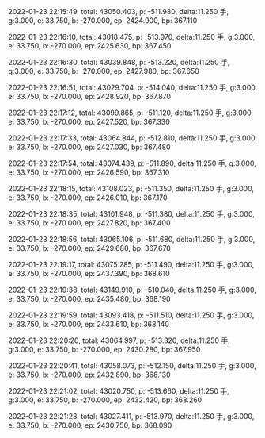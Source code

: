 2022-01-23 22:15:49, total: 43050.403, p: -511.980, delta:11.250 手, g:3.000, e: 33.750, b: -270.000, ep: 2424.900, bp: 367.110

2022-01-23 22:16:10, total: 43018.475, p: -513.970, delta:11.250 手, g:3.000, e: 33.750, b: -270.000, ep: 2425.630, bp: 367.450

2022-01-23 22:16:30, total: 43039.848, p: -513.220, delta:11.250 手, g:3.000, e: 33.750, b: -270.000, ep: 2427.980, bp: 367.650

2022-01-23 22:16:51, total: 43029.704, p: -514.040, delta:11.250 手, g:3.000, e: 33.750, b: -270.000, ep: 2428.920, bp: 367.870

2022-01-23 22:17:12, total: 43099.865, p: -511.120, delta:11.250 手, g:3.000, e: 33.750, b: -270.000, ep: 2427.520, bp: 367.330

2022-01-23 22:17:33, total: 43064.844, p: -512.810, delta:11.250 手, g:3.000, e: 33.750, b: -270.000, ep: 2427.030, bp: 367.480

2022-01-23 22:17:54, total: 43074.439, p: -511.890, delta:11.250 手, g:3.000, e: 33.750, b: -270.000, ep: 2426.590, bp: 367.310

2022-01-23 22:18:15, total: 43108.023, p: -511.350, delta:11.250 手, g:3.000, e: 33.750, b: -270.000, ep: 2426.010, bp: 367.170

2022-01-23 22:18:35, total: 43101.948, p: -511.380, delta:11.250 手, g:3.000, e: 33.750, b: -270.000, ep: 2427.820, bp: 367.400

2022-01-23 22:18:56, total: 43065.106, p: -511.680, delta:11.250 手, g:3.000, e: 33.750, b: -270.000, ep: 2429.680, bp: 367.670

2022-01-23 22:19:17, total: 43075.285, p: -511.490, delta:11.250 手, g:3.000, e: 33.750, b: -270.000, ep: 2437.390, bp: 368.610

2022-01-23 22:19:38, total: 43149.910, p: -510.040, delta:11.250 手, g:3.000, e: 33.750, b: -270.000, ep: 2435.480, bp: 368.190

2022-01-23 22:19:59, total: 43093.418, p: -511.510, delta:11.250 手, g:3.000, e: 33.750, b: -270.000, ep: 2433.610, bp: 368.140

2022-01-23 22:20:20, total: 43064.997, p: -513.320, delta:11.250 手, g:3.000, e: 33.750, b: -270.000, ep: 2430.280, bp: 367.950

2022-01-23 22:20:41, total: 43058.073, p: -512.150, delta:11.250 手, g:3.000, e: 33.750, b: -270.000, ep: 2432.890, bp: 368.130

2022-01-23 22:21:02, total: 43020.750, p: -513.660, delta:11.250 手, g:3.000, e: 33.750, b: -270.000, ep: 2432.420, bp: 368.260

2022-01-23 22:21:23, total: 43027.411, p: -513.970, delta:11.250 手, g:3.000, e: 33.750, b: -270.000, ep: 2430.750, bp: 368.090